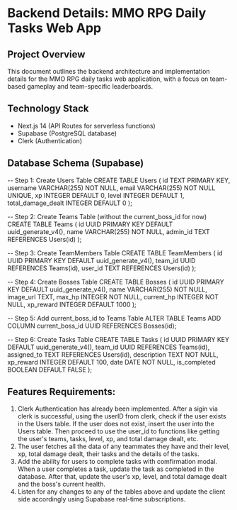 # Backend Details: MMO RPG Daily Tasks Web App

## Project Overview
This document outlines the backend architecture and implementation details for the MMO RPG daily tasks web application, with a focus on team-based gameplay and team-specific leaderboards.

## Technology Stack
- Next.js 14 (API Routes for serverless functions)
- Supabase (PostgreSQL database)
- Clerk (Authentication)

## Database Schema (Supabase)

-- Step 1: Create Users Table
CREATE TABLE Users (
    id TEXT PRIMARY KEY,
    username VARCHAR(255) NOT NULL,
    email VARCHAR(255) NOT NULL UNIQUE,
    xp INTEGER DEFAULT 0,
    level INTEGER DEFAULT 1,
    total_damage_dealt INTEGER DEFAULT 0
);

-- Step 2: Create Teams Table (without the current_boss_id for now)
CREATE TABLE Teams (
    id UUID PRIMARY KEY DEFAULT uuid_generate_v4(),
    name VARCHAR(255) NOT NULL,
    admin_id TEXT REFERENCES Users(id)
);

-- Step 3: Create TeamMembers Table
CREATE TABLE TeamMembers (
    id UUID PRIMARY KEY DEFAULT uuid_generate_v4(),
    team_id UUID REFERENCES Teams(id),
    user_id TEXT REFERENCES Users(id)
);

-- Step 4: Create Bosses Table
CREATE TABLE Bosses (
    id UUID PRIMARY KEY DEFAULT uuid_generate_v4(),
    name VARCHAR(255) NOT NULL,
    image_url TEXT,
    max_hp INTEGER NOT NULL,
    current_hp INTEGER NOT NULL,
    xp_reward INTEGER DEFAULT 1000
);

-- Step 5: Add current_boss_id to Teams Table
ALTER TABLE Teams
ADD COLUMN current_boss_id UUID REFERENCES Bosses(id);

-- Step 6: Create Tasks Table
CREATE TABLE Tasks (
    id UUID PRIMARY KEY DEFAULT uuid_generate_v4(),
    team_id UUID REFERENCES Teams(id),
    assigned_to TEXT REFERENCES Users(id),
    description TEXT NOT NULL,
    xp_reward INTEGER DEFAULT 100,
    date DATE NOT NULL,
    is_completed BOOLEAN DEFAULT FALSE
);

## Features Requirements:

 1. Clerk Authentication has already been implemented. After a sigin via clerk is successful, using the userID from clerk, check if the user exists in the Users table. If the user does not exist, insert the user into the Users table. Then proceed to use the user_id to functions like getting the user's teams, tasks, level, xp, and total damage dealt, etc.
 2. The user fetches all the data of any teammates they have and their level, xp, total damage dealt, their tasks and the details of the tasks.
 3. Add the ability for users to complete tasks with comfirmation modal. When a user completes a task, update the task as completed in the database. After that, update the user's xp, level, and total damage dealt and the boss's current health.
 4. Listen for any changes to any of the tables above and update the client side accordingly using Supabase real-time subscriptions.
